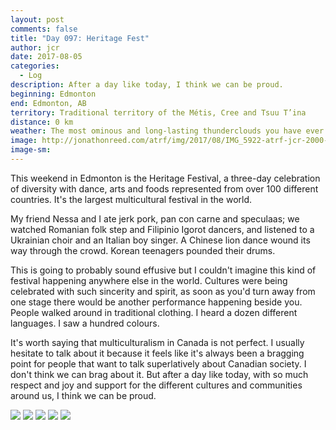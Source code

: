 ```yaml
---
layout: post
comments: false
title: "Day 097: Heritage Fest"
author: jcr
date: 2017-08-05
categories:
  - Log
description: After a day like today, I think we can be proud.
beginning: Edmonton
end: Edmonton, AB
territory: Traditional territory of the Métis, Cree and Tsuu T’ina
distance: 0 km
weather: The most ominous and long-lasting thunderclouds you have ever seen, then a thunderstorm, 23 ºC
image: http://jonathonreed.com/atrf/img/2017/08/IMG_5922-atrf-jcr-2000-web.jpg
image-sm:
---
```


This weekend in Edmonton is the Heritage Festival, a three-day celebration of diversity with dance, arts and foods represented from over 100 different countries. It's the largest multicultural festival in the world.

My friend Nessa and I ate jerk pork, pan con carne and speculaas; we watched Romanian folk step and Filipinio Igorot dancers, and listened to a Ukrainian choir and an Italian boy singer. A Chinese lion dance wound its way through the crowd. Korean teenagers pounded their drums.

This is going to probably sound effusive but I couldn't imagine this kind of festival happening anywhere else in the world. Cultures were being celebrated with such sincerity and spirit, as soon as you'd turn away from one stage there would be another performance happening beside you. People walked around in traditional clothing. I heard a dozen different languages. I saw a hundred colours.

It's worth saying that multiculturalism in Canada is not perfect. I usually hesitate to talk about it because it feels like it's always been a bragging point for people that want to talk superlatively about Canadian society. I don't think we can brag about it. But after a day like today, with so much respect and joy and support for the different cultures and communities around us, I think we can be proud.

<img src="http://jonathonreed.com/atrf/img/2017/08/IMG_5932-atrf-jcr-2000-web.jpg">

<img src="http://jonathonreed.com/atrf/img/2017/08/IMG_5896-atrf-jcr-2000-web.jpg">

<img src="http://jonathonreed.com/atrf/img/2017/08/IMG_5878-atrf-jcr-2000-web.jpg">

<img src="http://jonathonreed.com/atrf/img/2017/08/IMG_5874-atrf-jcr-2000-web.jpg">

<img src="http://jonathonreed.com/atrf/img/2017/08/IMG_5864-atrf-jcr-2000-web.jpg">